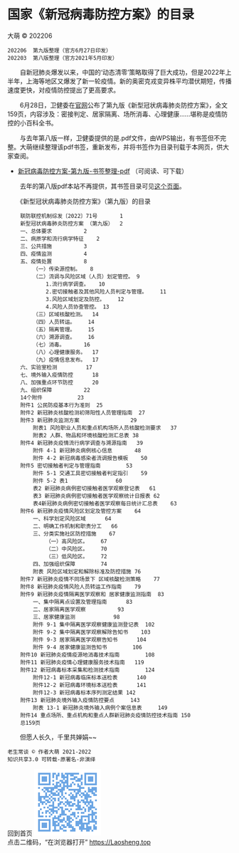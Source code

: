 国家《新冠病毒防控方案》的目录
==============================
大萌 © 202206

	202206	第九版整理（官方6月27日印发）
	202203	第八版整理（官方2021年5月印发）


　　自新冠肺炎爆发以来，中国的‘动态清零’策略取得了巨大成功，但是2022年上半年，上海等地区又爆发了新一轮疫情。新的奥密克戎变异株平均潜伏期短，传播速度更快，对疫情防控提出了更高要求。

　　6月28日，卫健委在[官网](http://www.nhc.gov.cn/jkj/s3577/202206/de224e7784fe4007b7189c1f1c9d5e85.shtml)公布了第九版《新型冠状病毒肺炎防控方案》，全文159页，内容涉及：密接判定、居家隔离、场所消毒、心理健康……堪称是疫情防控的小百科全书。

　　与去年第八版一样，卫健委提供的是.pdf文件，由WPS输出，有书签但不完整。大萌继续整理该pdf书签，重新发布，并将书签作为目录刊载于本网页，供大家查阅。

*	[新冠病毒防控方案-第九版-书签整理-pdf](6-xinguan防控方案-第九版-书签整理-202206.pdf ) （可阅读、可下载）

　　去年的第八版pdf本站不再提供，其书签目录可见[这个页面](6-xinguanfangkong-2021.txt)。

　　《新型冠状病毒肺炎防控方案》（第九版）的目录

~~~
	联防联控机制综发〔2022〕71号		1
	新型冠状病毒肺炎防控方案 （第九版）	2
	一、总体要求			2
	二、病原学和流行病学特征	2
	三、公共措施			3
	四、疫情监测			4
	五、疫情处置			8
		（一）传染源控制。	8
		（二）流调与风险区域（人员）划定管控。	9
			1.流行病学调查。	10
			2.密切接触者及其他风险人员判定与管理。	11
			3.风险区域划定及防控。	12
			4.风险人员协查管控。	13
		（三）区域核酸检测。	14
		（四）人员转运。	14
		（五）隔离管理。	15
		（六）溯源调查。	16
		（七）消毒。		16
		（八）心理健康服务。	17
		（九）疫情信息发布。	17
	六、实验室检测			17
	七、境外输入疫情防控		18
	八、加强重点环节防控		20
	九、组织保障			22
	14个附件			23
	附件1 公民防疫基本行为准则	25
	附件2 新冠肺炎核酸检测初筛阳性人员管理指南	27
	附件3 新冠肺炎监测方案				29
		附表1 风险职业人员和重点机构场所人员核酸检测要求	37
		附表2 人群、物品和环境核酸检测汇总表	38
	附件4 新冠肺炎疫情流行病学调查与溯源指南	39
		附件 4-1 新冠肺炎病例核心信息		48
		附件 4-2 新冠病毒感染者流调报告模板	50
	附件5 密切接触者判定与管理指南  		53
		附件 5-1 交通工具密切接触者判定指引	59
		附件 5-2 表1				60
		表2 新冠肺炎病例密切接触者医学观察登记表	61
		表3 新冠肺炎病例密切接触者医学观察统计日报表	62
		表4新冠肺炎病例密切接触者医学观察每日统计汇总表	63
	附件6 新冠肺炎疫情风险区划定及管控方案	64
		一、科学划定风险区域		64
		二、明确工作机制和职责分工	66
		三、分类实施社区防控措施	67
			（一）高风险区。	67
			（二）中风险区。	70
			（三）低风险区。	72
		四、加强组织保障		74
		附表 风险区域划定和解除标准及防控措施	76
	附件7 新冠肺炎疫情不同场景下 区域核酸检测策略	77
	附件8 新冠肺炎疫情风险人员转运工作指南  	79
	附件9 新冠肺炎疫情隔离医学观察和 居家健康监测指南	83
		一、集中隔离点设置及管理指南		83
		二、居家隔离医学观察			93
		三、居家健康监测			98
		附件 9-1 集中隔离医学观察健康监测登记表	102
		附件 9-2 集中隔离医学观察解除告知书	103
		附件 9-3 居家隔离医学观察告知书		104
		附件 9-4 居家健康监测告知书		106
	附件10 新冠肺炎疫情疫源地消毒技术指南		108
	附件11 新冠肺炎疫情心理健康服务技术指南 	119
	附件12 新冠病毒标本采集和检测技术指南		124
		附件12-1 新冠病毒临床标本送检表		140
		附件12-2 新冠病毒环境标本送检表		141
		附件12-3 新冠病毒标本序列测定结果	142
	附件13 新冠肺炎境外输入疫情防控要点		143
		附表 13-1 新冠肺炎境外输入病例个案信息表		149
	附件14 重点场所、重点机构和重点人群新冠肺炎疫情防控技术指南	150
	总159页

~~~


　　但愿人长久，千里共婵娟~~


	老生常谈 © 作者大萌 2021-2022
	知识共享3.0 可转载-原署名-非演绎


回到首页
<a href=".." title="返回老生常谈首页"><img src="../indexQR-Blue.png" /></a>  
点击二维码，“在浏览器打开” https://Laosheng.top
